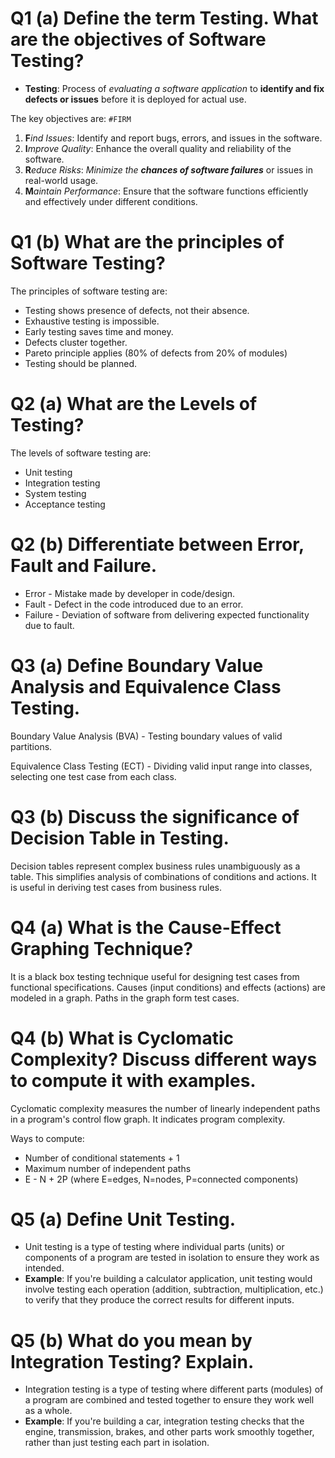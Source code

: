 # **Q1 (a) Define the term Testing. What are the objectives of Software Testing?**

- **Testing**: Process of *evaluating a software application* to **identify and fix defects or issues** before it is deployed for actual use.

The key objectives are: `#FIRM`
1. **F***ind Issues*: Identify and report bugs, errors, and issues in the software.
2. **I***mprove Quality*: Enhance the overall quality and reliability of the software.
3. **R***educe Risks*: *Minimize the **chances of software failures*** or issues in real-world usage.
4. **M***aintain Performance*: Ensure that the software functions efficiently and effectively under different conditions.

# **Q1 (b) What are the principles of Software Testing?**

The principles of software testing are:
- Testing shows presence of defects, not their absence.
- Exhaustive testing is impossible.
- Early testing saves time and money.
- Defects cluster together.
- Pareto principle applies (80% of defects from 20% of modules)
- Testing should be planned.

# **Q2 (a) What are the Levels of Testing?**

The levels of software testing are:

- Unit testing 
- Integration testing
- System testing
- Acceptance testing

# **Q2 (b) Differentiate between Error, Fault and Failure.**

- Error - Mistake made by developer in code/design.
- Fault - Defect in the code introduced due to an error. 
- Failure - Deviation of software from delivering expected functionality due to fault.

# **Q3 (a) Define Boundary Value Analysis and Equivalence Class Testing.**

Boundary Value Analysis (BVA) - Testing boundary values of valid partitions.

Equivalence Class Testing (ECT) - Dividing valid input range into classes, selecting one test case from each class.

# **Q3 (b) Discuss the significance of Decision Table in Testing.** 

Decision tables represent complex business rules unambiguously as a table. This simplifies analysis of combinations of conditions and actions. It is useful in deriving test cases from business rules.

# **Q4 (a) What is the Cause-Effect Graphing Technique?**

It is a black box testing technique useful for designing test cases from functional specifications. Causes (input conditions) and effects (actions) are modeled in a graph. Paths in the graph form test cases.

# **Q4 (b) What is Cyclomatic Complexity? Discuss different ways to compute it with examples.**

Cyclomatic complexity measures the number of linearly independent paths in a program's control flow graph. It indicates program complexity.

Ways to compute:
- Number of conditional statements + 1
- Maximum number of independent paths
- E - N + 2P (where E=edges, N=nodes, P=connected components)

# **Q5 (a) Define Unit Testing.**

- Unit testing is a type of testing where individual parts (units) or components of a program are tested in isolation to ensure they work as intended.
- **Example**: If you're building a calculator application, unit testing would involve testing each operation (addition, subtraction, multiplication, etc.) to verify that they produce the correct results for different inputs.

# **Q5 (b) What do you mean by Integration Testing? Explain.**

- Integration testing is a type of testing where different parts (modules) of a program are combined and tested together to ensure they work well as a whole.
- **Example**: If you're building a car, integration testing checks that the engine, transmission, brakes, and other parts work smoothly together, rather than just testing each part in isolation.